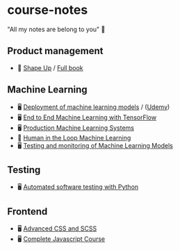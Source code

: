 # course-notes
"All my notes are belong to you" 🤖

## Product management
- 📙 [Shape Up](shape-up/README.md) / [Full book](https://basecamp.com/shapeup)

## Machine Learning
- 🖥️ [Deployment of machine learning models](deployment-of-machine-learning-models/) / ([Udemy](https://www.udemy.com/course/deployment-of-machine-learning-models/README.md))
- 🖥️ [End to End Machine Learning with TensorFlow](end-to-end-machine-learning-with-tensorflow/README.md)
- 🖥️ [Production Machine Learning Systems](production-machine-learning-systems/README.md)
- 📙 [Human in the Loop Machine Learning](human-in-the-loop-machine-learning/README.md)
- 🖥️ [Testing and monitoring of Machine Learning Models](testing-and-monitoring-of-machine-learning-model-deployments/README.md)

## Testing
- 🖥️ [Automated software testing with Python](automated-software-testing-with-python/README.md)

## Frontend
- 🖥️ [Advanced CSS and SCSS](./advanced-css-and-sass/README.md)
- 🖥️ [Complete Javascript Course](./complete-javascript-course/README.md)
